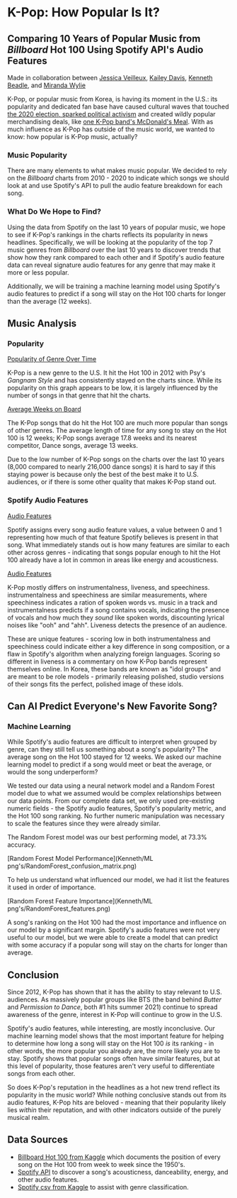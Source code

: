 # K-Pop: How Popular Is It?
## Comparing 10 Years of Popular Music from *Billboard* Hot 100 Using Spotify API's Audio Features
Made in collaboration between [Jessica Veilleux](https://github.com/jveilleux2314), [Kailey Davis](https://github.com/kaileymd), [Kenneth Beadle](https://github.com/K-Beadle), and [Miranda Wylie](https://github.com/mirandawylie)

K-Pop, or popular music from Korea, is having its moment in the U.S.: its popularity and dedicated fan base have caused cultural waves that touched [the 2020 election, sparked political activism](https://www.cnn.com/2020/06/22/asia/k-pop-fandom-activism-intl-hnk/index.html) and created wildly popular merchandising deals, like [one K-Pop band's McDonald's Meal](https://www.businessinsider.com/mcdonalds-bts-meal-drives-traffic-to-restaurants-over-travis-scott-meal-2021-6). With as much influence as K-Pop has outside of the music world, we wanted to know: how popular is K-Pop music, actually?

### Music Popularity
There are many elements to what makes music popular. We decided to rely on the *Billboard* charts from 2010 - 2020 to indicate which songs we should look at and use Spotify's API to pull the audio feature breakdown for each song.

### What Do We Hope to Find?
Using the data from Spotify on the last 10 years of popular music, we hope to see if K-Pop's rankings in the charts reflects its popularity in news headlines. Specifically, we will be looking at the popularity of the top 7 music genres from *Billboard* over the last 10 years to discover trends that show how they rank compared to each other and if Spotify's audio feature data can reveal signature audio features for any genre that may make it more or less popular.

Additionally, we will be training a machine learning model using Spotify's audio features to predict if a song will stay on the Hot 100 charts for longer than the average (12 weeks).

## Music Analysis

### Popularity
[Popularity of Genre Over Time](/Kailey/Images/Genre_over_time.png)

K-Pop is a new genre to the U.S. It hit the Hot 100 in 2012 with Psy's *Gangnam Style* and has consistently stayed on the charts since. While its popularity on this graph appears to be low, it is largely influenced by the number of songs in that genre that hit the charts.

[Average Weeks on Board](/Kailey/Images/Avg_Weeks_on_Board.png)

The K-Pop songs that do hit the Hot 100 are much more popular than songs of other genres. The average length of time for any song to stay on the Hot 100 is 12 weeks; K-Pop songs average 17.8 weeks and its nearest competitor, Dance songs, average 13 weeks.

Due to the low number of K-Pop songs on the charts over the last 10 years (8,000 compared to nearly 216,000 dance songs) it is hard to say if this staying power is because only the best of the best make it to U.S. audiences, or if there is some other quality that makes K-Pop stand out.

### Spotify Audio Features
[Audio Features](Kailey/Images/Audio_Features.png)

Spotify assigns every song audio feature values, a value between 0 and 1 representing how much of that feature Spotify believes is present in that song. What immediately stands out is how many features are similar to each other across genres - indicating that songs popular enough to hit the Hot 100 already have a lot in common in areas like energy and acousticness.

[Audio Features](Kailey/Images/Audio_Features_kpop.png)

K-Pop mostly differs on instrumentalness, liveness, and speechiness. instrumentalness and speechiness are similar measurements, where speechiness indicates a ration of spoken words vs. music in a track and instrumentalness predicts if a song contains vocals, indicating the presence of vocals and how much they *sound* like spoken words, discounting lyrical noises like "ooh" and "ahh". Liveness detects the presence of an audience.

These are unique features - scoring low in both instrumentalness and speechiness could indicate either a key difference in song composition, or a flaw in Spotify's algorithm when analyzing foreign languages. Scoring so different in liveness is a commentary on how K-Pop bands represent themselves online. In Korea, these bands are known as "idol groups" and are meant to be role models - primarily releasing polished, studio versions of their songs fits the perfect, polished image of these idols.

## Can AI Predict Everyone's New Favorite Song?

### Machine Learning
While Spotify's audio features are difficult to interpret when grouped by genre, can they still tell us something about a song's popularity? The average song on the Hot 100 stayed for 12 weeks. We asked our machine learning model to predict if a song would meet or beat the average, or would the song underperform?

We tested our data using a neural network model and a Random Forest model due to what we assumed would be complex relationships between our data points. From our complete data set, we only used pre-existing numeric fields - the Spotify audio features, Spotify's popularity metric, and the Hot 100 song ranking. No further numeric manipulation was necessary to scale the features since they were already similar.

The Random Forest model was our best performing model, at 73.3% accuracy.

[Random Forest Model Performance](Kenneth/ML png's/RandomForest_confusion_matrix.png)

To help us understand what influenced our model, we had it list the features it used in order of importance.

[Random Forest Feature Importance](Kenneth/ML png's/RandomForest_features.png)

A song's ranking on the Hot 100 had the most importance and influence on our model by a significant margin. Spotify's audio features were not very useful to our model, but we were able to create a model that can predict with some accuracy if a popular song will stay on the charts for longer than average.

## Conclusion
Since 2012, K-Pop has shown that it has the ability to stay relevant to U.S. audiences. As massively popular groups like BTS (the band behind *Butter* and *Permission to Dance*, both #1 hits summer 2021) continue to spread awareness of the genre, interest in K-Pop will continue to grow in the U.S.

Spotify's audio features, while interesting, are mostly inconclusive. Our machine learning model shows that the most important feature for helping to determine how long a song will stay on the Hot 100 *is* its ranking - in other words, the more popular you already are, the more likely you are to stay. Spotify shows that popular songs often have similar features, but at this level of popularity, those features aren't very useful to differentiate songs from each other.

So does K-Pop's reputation in the headlines as a hot new trend reflect its popularity in the music world? While nothing conclusive stands out from its audio features, K-Pop hits are beloved - meaning that their popularity likely lies *within* their reputation, and with other indicators outside of the purely musical realm.




## Data Sources
- [Billboard Hot 100 from Kaggle](https://www.kaggle.com/dhruvildave/billboard-the-hot-100-songs) which documents the position of every song on the Hot 100 from week to week since the 1950's.
- [Spotify API](https://developer.spotify.com/documentation/web-api/reference/#endpoint-get-recommendations) to discover a song's acousticness, danceability, energy, and other audio features.
- [Spotify csv from Kaggle](https://www.kaggle.com/yamaerenay/spotify-dataset-19212020-160k-tracks?select=tracks.csv) to assist with genre classification.

